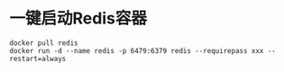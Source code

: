 # 一键启动Redis容器

```shell
docker pull redis
docker run -d --name redis -p 6479:6379 redis --requirepass xxx --restart=always
```
